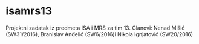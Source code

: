 # isamrs13
Projektni zadatak iz predmeta ISA i MRS za tim 13. Clanovi: Nenad Mišić (SW31/2016), Branislav Anđelić (SW6/2016)i Nikola Ignjatović (SW20/2016)
